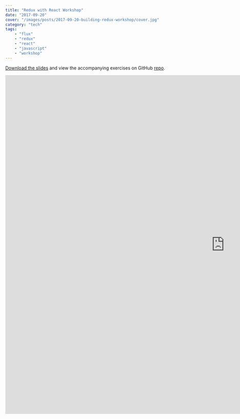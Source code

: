 ```yaml
---
title: "Redux with React Workshop"
date: "2017-09-20"
cover: "/images/posts/2017-09-20-building-redux-workshop/cover.jpg"
category: "tech"
tags:
    - "flux"
    - "redux"
    - "react"
    - "javascript"
    - "workshop"
---
```


[Download the slides](http://jas.link/building-redux-connecttech-2017) and view the accompanying exercises on GitHub [repo](http://jas.link/building-redux-connecttech-2017-repo).

<iframe src="https://docs.google.com/presentation/d/e/2PACX-1vQl-6mA5sAZA37YiApM9x2YIRyDAPYpgn6F0GPGnq1qlzlTfxuZ24S87nWJrkP2qskUI3ouiBDaehX7/embed?start=false&loop=false&delayms=5000" frameborder="0" width="1365" height="1053" allowfullscreen="true" mozallowfullscreen="true" webkitallowfullscreen="true"></iframe>
